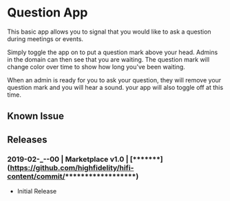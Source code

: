 # Question App

This basic app allows you to signal that you would like to ask a question during meetings or events.

Simply toggle the app on to put a question mark above your head. Admins in the domain can then see that you are waiting. The question mark will change color over time to show how long you've been waiting.

When an admin is ready for you to ask your question, they will remove your question mark and you will hear a sound. your app will also toggle off at this time.

## Known Issue

## Releases
### 2019-02-**_**-**-00 | Marketplace v1.0 | [*******] (https://github.com/highfidelity/hifi-content/commit/********************)

- Initial Release